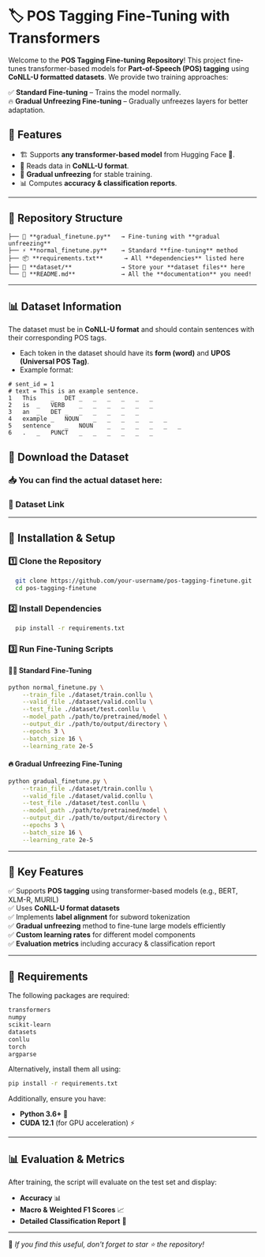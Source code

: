 # 🏷️ POS Tagging Fine-Tuning with Transformers

Welcome to the **POS Tagging Fine-tuning Repository**! This project fine-tunes transformer-based models for **Part-of-Speech (POS) tagging** using **CoNLL-U formatted datasets**. We provide two training approaches:  

✅ **Standard Fine-tuning** – Trains the model normally.  
🔥 **Gradual Unfreezing Fine-tuning** – Gradually unfreezes layers for better adaptation. 


## 📌 Features  
- 🏗 Supports **any transformer-based model** from Hugging Face 🤗.  
- 📖 Reads data in **CoNLL-U format**.  
- 🚀 **Gradual unfreezing** for stable training.  
- 📊 Computes **accuracy & classification reports**.  

---


## 📂 Repository Structure
```
├── 📝 **gradual_finetune.py**   → Fine-tuning with **gradual unfreezing**  
├── ⚡ **normal_finetune.py**    → Standard **fine-tuning** method  
├── 📦 **requirements.txt**      → All **dependencies** listed here  
├── 📁 **dataset/**              → Store your **dataset files** here  
└── 📜 **README.md**             → All the **documentation** you need!  
```

---

## 📊 Dataset Information
The dataset must be in **CoNLL-U format** and should contain sentences with their corresponding POS tags.
- Each token in the dataset should have its **form (word)** and **UPOS (Universal POS Tag)**.
- Example format:

```
# sent_id = 1
# text = This is an example sentence.
1	This	_	DET	_	_	_	_	_	_
2	is	_	VERB	_	_	_	_	_	_
3	an	_	DET	_	_	_	_	_	_
4	example	_	NOUN	_	_	_	_	_	_
5	sentence	_	NOUN	_	_	_	_	_	_
6	.	_	PUNCT	_	_	_	_	_	_
```


## 📄 Download the Dataset
### 📥 You can find the actual dataset here:
### 🔗 Dataset Link

---

## 🚀 Installation & Setup

### 1️⃣ Clone the Repository
```bash
  git clone https://github.com/your-username/pos-tagging-finetune.git
  cd pos-tagging-finetune
```

### 2️⃣ Install Dependencies
```bash
  pip install -r requirements.txt
```

### 3️⃣ Run Fine-Tuning Scripts
#### 🏃‍♂️ **Standard Fine-Tuning**
```bash
python normal_finetune.py \
    --train_file ./dataset/train.conllu \
    --valid_file ./dataset/valid.conllu \
    --test_file ./dataset/test.conllu \
    --model_path ./path/to/pretrained/model \
    --output_dir ./path/to/output/directory \
    --epochs 3 \
    --batch_size 16 \
    --learning_rate 2e-5
```

#### 🔥 **Gradual Unfreezing Fine-Tuning**
```bash
python gradual_finetune.py \
    --train_file ./dataset/train.conllu \
    --valid_file ./dataset/valid.conllu \
    --test_file ./dataset/test.conllu \
    --model_path ./path/to/pretrained/model \
    --output_dir ./path/to/output/directory \
    --epochs 3 \
    --batch_size 16 \
    --learning_rate 2e-5
```

---

## 📌 Key Features
✅ Supports **POS tagging** using transformer-based models (e.g., BERT, XLM-R, MURIL)  
✅ Uses **CoNLL-U format datasets**  
✅ Implements **label alignment** for subword tokenization  
✅ **Gradual unfreezing** method to fine-tune large models efficiently  
✅ **Custom learning rates** for different model components  
✅ **Evaluation metrics** including accuracy & classification report  

---

## 📜 Requirements
The following packages are required:
```bash
transformers
numpy
scikit-learn
datasets
conllu
torch
argparse
```
Alternatively, install them all using:
```bash
pip install -r requirements.txt
```

Additionally, ensure you have:
- **Python 3.6+** 🐍
- **CUDA 12.1** (for GPU acceleration) ⚡

---

## 📊 Evaluation & Metrics
After training, the script will evaluate on the test set and display:
- **Accuracy** 📊
- **Macro & Weighted F1 Scores** 📈
- **Detailed Classification Report** 📄

---



🌟 *If you find this useful, don't forget to star ⭐ the repository!*

